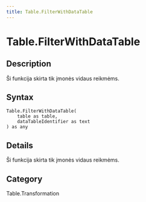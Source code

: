 ```yaml
---
title: Table.FilterWithDataTable
---
```


# Table.FilterWithDataTable


## Description

Ši funkcija skirta tik įmonės vidaus reikmėms.


## Syntax

```powerquery
Table.FilterWithDataTable(
    table as table,
    dataTableIdentifier as text
) as any
```


## Details

Ši funkcija skirta tik įmonės vidaus reikmėms.



## Category
Table.Transformation

